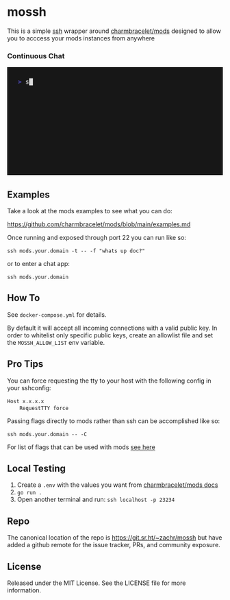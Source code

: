 # mossh                                                                   
                                                                     
This is a simple [ssh](https://github.com/charmbracelet/wish) wrapper around [charmbracelet/mods](https://github.com/charmbracelet/mods) designed to allow you to acccess your mods instances from anywhere

### Continuous Chat

![demo](chat.gif)


## Examples
Take a look at the mods examples to see what you can do:

https://github.com/charmbracelet/mods/blob/main/examples.md

Once running and exposed through port 22 you can run like so:

```
ssh mods.your.domain -t -- -f "whats up doc?"
```

or to enter a chat app:
```
ssh mods.your.domain
```

## How To                                         
See `docker-compose.yml` for details. 

By default it will accept all incoming connections with a valid public key. In order to whitelist only specific public keys, create an allowlist file and set the `MOSSH_ALLOW_LIST` env variable. 

## Pro Tips
You can force requesting the tty to your host with the following config in your sshconfig:

```
Host x.x.x.x
    RequestTTY force
```

Passing flags directly to mods rather than ssh can be accomplished like so:

```
ssh mods.your.domain -- -C
```

For list of flags that can be used with mods [see here](https://github.com/charmbracelet/mods)

## Local Testing
1. Create a `.env` with the values you want from [charmbracelet/mods docs](https://github.com/charmbracelet/mods)
2. `go run .`
3. Open another terminal and run: `ssh localhost -p 23234`


## Repo
The canonical location of the repo is https://git.sr.ht/~zachr/mossh but have added a github remote for the issue tracker, PRs, and community exposure. 

## License                                                             
Released under the MIT License. See the  LICENSE  file for more  
information.